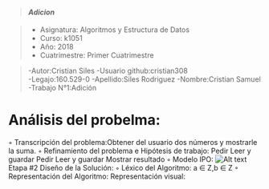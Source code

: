 > #### *Adicion*

> - Asignatura: Algoritmos y Estructura de Datos
> - Curso: k1051
> - Año: 2018
> - Cuatrimestre: Primer Cuatrimestre


> -Autor:Cristian Siles
> -Usuario github:cristian308  
> -Legajo:160.529-0
> -Apellido:Siles Rodriguez
> -Nombre:Cristian Samuel
> -Trabajo N°1:Adición
# Análisis del probelma:
◦ Transcripción del problema:Obtener del usuario dos números y mostrarle la suma.
◦ Refinamiento del problema e Hipótesis de trabajo:
Pedir
Leer y guardar
Pedir 
Leer y guardar
Mostrar resultado
◦ Modelo IPO: ![Alt text](ipo-01.png "Imagen del análisis")
Etapa #2 Diseño de la Solución:
◦ Léxico del Algoritmo: a ∈ Z,b ∈ Z
◦ Representación del Algoritmo:
Representación visual: 
